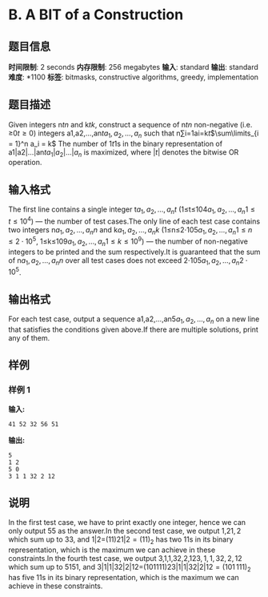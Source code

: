 # B. A BIT of a Construction

## 题目信息

**时间限制**: 2 seconds
**内存限制**: 256 megabytes
**输入**: standard
**输出**: standard
**难度**: *1100
**标签**: bitmasks, constructive algorithms, greedy, implementation

## 题目描述

Given integers n$t$$n$ and k$t$$k$, construct a sequence of n$t$$n$ non-negative (i.e. ≥0$t$$\geq 0$) integers a1,a2,…,an$t$$a_1, a_2, \ldots, a_n$ such that n∑i=1ai=k$t$$\sum\limits_{i = 1}^n a_i = k$ The number of 1$t$$1$s in the binary representation of a1|a2|…|an$t$$a_1 | a_2 | \ldots | a_n$ is maximized, where |$t$$|$ denotes the bitwise OR operation.

## 输入格式

The first line contains a single integer t$a_1, a_2, \ldots, a_n$$t$ (1≤t≤104$a_1, a_2, \ldots, a_n$$1 \leq t \leq 10^4$) — the number of test cases.The only line of each test case contains two integers n$a_1, a_2, \ldots, a_n$$n$ and k$a_1, a_2, \ldots, a_n$$k$ (1≤n≤2⋅105$a_1, a_2, \ldots, a_n$$1 \leq n \leq 2 \cdot 10^5$, 1≤k≤109$a_1, a_2, \ldots, a_n$$1 \leq k \leq 10^9$) — the number of non-negative integers to be printed and the sum respectively.It is guaranteed that the sum of n$a_1, a_2, \ldots, a_n$$n$ over all test cases does not exceed 2⋅105$a_1, a_2, \ldots, a_n$$2 \cdot 10^5$.

## 输出格式

For each test case, output a sequence a1,a2,…,an$5$$a_1, a_2, \ldots, a_n$ on a new line that satisfies the conditions given above.If there are multiple solutions, print any of them.

## 样例

### 样例 1

**输入:**
```
41 52 32 56 51
```

**输出:**
```
5
1 2
5 0
3 1 1 32 2 12
```

## 说明

In the first test case, we have to print exactly one integer, hence we can only output 5$5$ as the answer.In the second test case, we output 1,2$1, 2$ which sum up to 3$3$, and 1|2=(11)2$1 | 2 = (11)_2$ has two 1$1$s in its binary representation, which is the maximum we can achieve in these constraints.In the fourth test case, we output 3,1,1,32,2,12$3, 1, 1, 32, 2, 12$ which sum up to 51$51$, and 3|1|1|32|2|12=(101111)2$3 | 1 | 1 | 32 | 2 | 12 = (101\,111)_2$ has five 1$1$s in its binary representation, which is the maximum we can achieve in these constraints.

